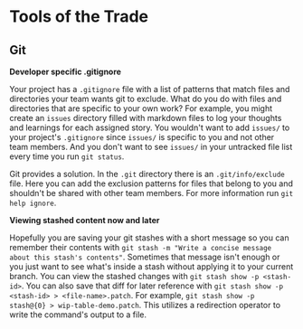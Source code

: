 # Tools of the Trade

## Git

**Developer specific .gitignore**

Your project has a `.gitignore` file with a list of patterns that match files and directories your team wants git to exclude. What do you do with files and directories that are specific to your own work? For example, you might create an `issues` directory filled with markdown files to log your thoughts and learnings for each assigned story. You wouldn't want to add `issues/` to your project's `.gitignore` since `issues/` is specific to you and not other team members. And you don't want to see `issues/` in your untracked file list every time you run `git status`.

Git provides a solution. In the `.git` directory there is an `.git/info/exclude` file. Here you can add the exclusion patterns for files that belong to you and shouldn't be shared with other team members. For more information run `git help ignore`.

**Viewing stashed content now and later**

Hopefully you are saving your git stashes with a short message so you can remember their contents with `git stash -m "Write a concise message about this stash's contents"`. Sometimes that message isn't enough or you just want to see what's inside a stash without applying it to your current branch. You can view the stashed changes with `git stash show -p <stash-id>`. You can also save that diff for later reference with `git stash show -p <stash-id> > <file-name>.patch`. For example, `git stash show -p stash@{0} > wip-table-demo.patch`. This utilizes a redirection operator to write the command's output to a file.
